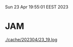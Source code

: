 Sun 23 Apr 19:55:01 EEST 2023
# JAM
<a href='./cache/202304/23_19.log'>./cache/202304/23_19.log</a>
